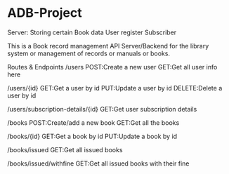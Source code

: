 # ADB-Project
Server:
     Storing certain Book data
     User register
     Subscriber

This is a Book record management API Server/Backend for the library system or management of records or manuals or books.

Routes & Endpoints
/users
POST:Create a new user
GET:Get all user info here

/users/{id}
GET:Get a user by id
PUT:Update a user by id
DELETE:Delete a user by id

/users/subscription-details/{id}
GET:Get user subscription details

/books
POST:Create/add a new book
GET:Get all the books

/books/{id}
GET:Get a book by id
PUT:Update a book by id

/books/issued
GET:Get all issued books

/books/issued/withfine
GET:Get all issued books with their fine